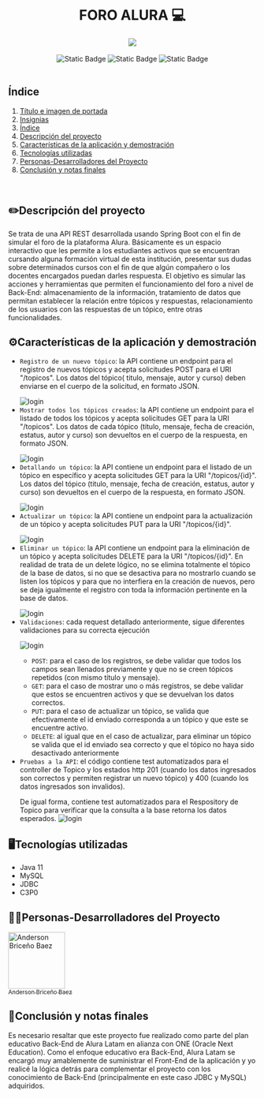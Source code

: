 <h1 align="center" id="titulo-e-imagen-de-portada"> FORO ALURA 💻</h1>

<div align="center" id="titulo-e-imagen-de-portada">
        <img src="https://github.com/abriceno221/Foro-de-Alura/assets/132310492/bbb347ba-edd5-4d23-84c2-d4d26d092ea8">
</div>
<br>

<div align = "center" id="insignias">
    <span style="display: inline-block;">
        <img alt="Static Badge" src="https://img.shields.io/badge/relase%20date-november2023-green">
        <img alt="Static Badge" src="https://img.shields.io/badge/JavaSE17-purple">
        <img alt="Static Badge" src="https://img.shields.io/badge/status-finished-red">     
    </span>
</div>

<br>

<h2 id="indice">Índice</h2>

<ol>
    <li><a href="#titulo-e-imagen-de-portada">Título e imagen de portada</a></li>
    <li><a href="#insignias">Insignias</a></li>
    <li><a href="#indice">Índice</a></li>
    <li><a href="#descripcion-del-proyecto">Descripción del proyecto</a></li>
    <li><a href="#caracteristicas-de-la-aplicacion-y-demostracion">Características de la aplicación y demostración</a></li>
    <li><a href="#tecnologias-utilizadas">Tecnologías utilizadas</a></li>
    <li><a href="#personas-desarrolladores-del-proyecto">Personas-Desarrolladores del Proyecto</a></li>
    <li><a href="#conclusion-y-notas-finales">Conclusión y notas finales</a></li>
</ol>

<br>
<h2 id="descripcion-del-proyecto">✏️Descripción del proyecto</h2>
Se trata de una API REST desarrollada usando Spring Boot con el fin de simular el foro de la plataforma Alura. Básicamente es un espacio interactivo que les permite a los estudiantes activos que 
se encuentran cursando alguna formación virtual de esta institución, presentar sus dudas sobre determinados cursos con el fin de que algún compañero o los docentes encargados puedan 
darles respuesta. El objetivo es simular las acciones y herramientas que permiten el funcionamiento del foro a nivel de Back-End: almacenamiento de la información, tratamiento de 
datos que permitan establecer la relación entre tópicos y respuestas, relacionamiento de los usuarios con las respuestas de un tópico, entre otras funcionalidades.

<h2 id="caracteristicas-de-la-aplicacion-y-demostracion">⚙️Características de la aplicación y demostración</h2>
<ul>
    <li><code>Registro de un nuevo tópico</code>: la API contiene un endpoint para el registro de nuevos tópicos y acepta solicitudes POST para el URI "/topicos".
      Los datos del tópico( titulo, mensaje, autor y curso) deben enviarse en el cuerpo de la solicitud, en formato JSON.
      <p></p>
      <img alt="login" src="https://github.com/abriceno221/Hotel-Alura/assets/132310492/ce93a136-54ae-4133-9e96-bc7a5d93234b">
    </li>
    <li><code>Mostrar todos los tópicos creados</code>: la API contiene un endpoint para el listado de todos los tópicos y acepta solicitudes GET para la URI "/topicos".
      Los datos de cada tópico (titulo, mensaje, fecha de creación, estatus, autor y curso) son devueltos en el cuerpo de la respuesta, en formato JSON.
      <p></p>
      <img alt="login" src="https://github.com/abriceno221/Hotel-Alura/assets/132310492/ce93a136-54ae-4133-9e96-bc7a5d93234b">
    </li>
    <li><code>Detallando un tópico</code>: la API contiene un endpoint para el listado de un tópico en específico y acepta solicitudes GET para la URI "/topicos/{id}".
      Los datos del tópico (titulo, mensaje, fecha de creación, estatus, autor y curso) son devueltos en el cuerpo de la respuesta, en formato JSON.
      <p></p>
      <img alt="login" src="https://github.com/abriceno221/Hotel-Alura/assets/132310492/ce93a136-54ae-4133-9e96-bc7a5d93234b">
    </li>
    <li><code>Actualizar un tópico</code>: la API contiene un endpoint para la actualización de un tópico y acepta solicitudes PUT para la URI "/topicos/{id}".
      <p></p>
      <img alt="login" src="https://github.com/abriceno221/Hotel-Alura/assets/132310492/ce93a136-54ae-4133-9e96-bc7a5d93234b">
    </li>
    <li><code>Eliminar un tópico</code>: la API contiene un endpoint para la eliminación de un tópico y acepta solicitudes DELETE para la URI "/topicos/{id}". En realidad de trata de un delete lógico, no se
      elimina totalmente el tópico de la base de datos, si no que se desactiva para no mostrarlo cuando se listen los tópicos y para que no interfiera en la creación de nuevos, pero se deja igualmente el registro 
      con toda la información pertinente en la base de datos.
      <p></p>
      <img alt="login" src="https://github.com/abriceno221/Hotel-Alura/assets/132310492/ce93a136-54ae-4133-9e96-bc7a5d93234b">
    </li>
    <li><code>Validaciones</code>: cada request detallado anteriormente, sigue diferentes validaciones para su correcta ejecución
      <p></p>
      <img alt="login" src="https://github.com/abriceno221/Hotel-Alura/assets/132310492/ce93a136-54ae-4133-9e96-bc7a5d93234b">
      <p></p>
      <ul>
        <li><code>POST</code>: para el caso de los registros, se debe validar que todos los campos sean llenados previamente y que no se creen tópicos repetidos (con mismo título y mensaje).</li>
        <li><code>GET</code>: para el caso de mostrar uno o más registros, se debe validar que estos se encuentren activos y que se devuelvan los datos correctos.</li>
        <li><code>PUT</code>: para el caso de actualizar un tópico, se valida que efectivamente el id enviado corresponda a un tópico y que este se encuentre activo.</li>
        <li><code>DELETE</code>: al igual que en el caso de actualizar, para eliminar un tópico se valida que el id enviado sea correcto y que el tópico no haya sido desactivado anteriormente</li>
      </ul>
    </li>
    <li><code>Pruebas a la API</code>: el código contiene test automatizados para el controller de Topico y los estados http 201 (cuando los datos ingresados son correctos y permiten registrar un nuevo tópico) y 
      400 (cuando los datos ingresados son invalidos).
      <p></p>
      De igual forma, contiene test automatizados para el Respository de Topico para verificar que la consulta a la base retorna los datos esperados.
      <img alt="login" src="https://github.com/abriceno221/Hotel-Alura/assets/132310492/ce93a136-54ae-4133-9e96-bc7a5d93234b">
    </li>
</ul>

<h2 id="tecnologias-utilizadas">🖥️Tecnologías utilizadas</h2>
<ul>
    <li>Java 11</li>
    <li>MySQL</li>
    <li>JDBC</li>
    <li>C3P0</li>
</ul>
  
<h2 id="personas-desarrolladores-del-proyecto">🧑‍💻Personas-Desarrolladores del Proyecto</h2>
<a href="https://github.com/abriceno221">
  <img src="https://github.com/abriceno221/Conversor/assets/132310492/49dac16e-fb44-4779-bff7-05ac8593aee4" width="115" alt="Anderson Briceño Baez">
  <br>
  <sub>Anderson Briceño Baez</sub>
</a>

<h2 id="conclusion-y-notas-finales">📜Conclusión y notas finales</h2>
Es necesario resaltar que este proyecto fue realizado como parte del plan educativo Back-End de Alura Latam en alianza con ONE (Oracle Next Education). Como el enfoque educativo era Back-End, Alura Latam
se encargó muy amablemente de suministrar el Front-End de la aplicación y yo realicé la lógica detrás para complementar el proyecto con los conocimiento de Back-End (principalmente en este caso JDBC y MySQL) adquiridos.
